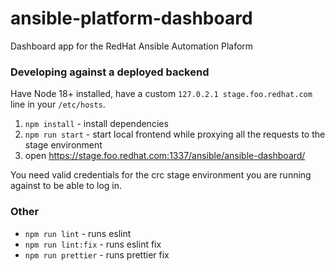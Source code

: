 # ansible-platform-dashboard

Dashboard app for the RedHat Ansible Automation Plaform

### Developing against a deployed backend

Have Node 18+ installed, have a custom `127.0.2.1 stage.foo.redhat.com` line in your `/etc/hosts`.

1. `npm install` - install dependencies
2. `npm run start` - start local frontend while proxying all the requests to the stage environment
3. open https://stage.foo.redhat.com:1337/ansible/ansible-dashboard/

You need valid credentials for the crc stage environment you are running against to be able to log in.

### Other

- `npm run lint` - runs eslint
- `npm run lint:fix` - runs eslint fix
- `npm run prettier` - runs prettier fix

